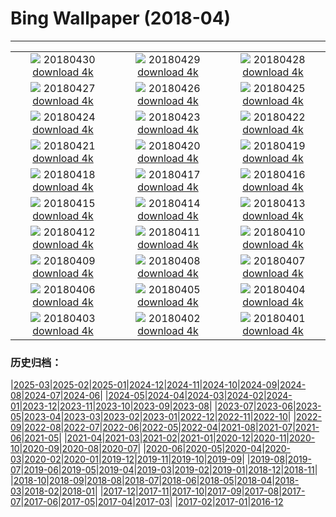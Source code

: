 # Bing Wallpaper (2018-04)
**************
| | | |
|:-:|:-:|:-:|
| ![](https://www.bing.com/az/hprichbg/rb/MaryLouWilliams_EN-US11937645356_1920x1080.jpg) 20180430 [download 4k](https://www.bing.com/az/hprichbg/rb/MaryLouWilliams_EN-US11937645356_UHD.jpg) | ![](https://www.bing.com/az/hprichbg/rb/RubyBeach_EN-US10077444396_1920x1080.jpg) 20180429 [download 4k](https://www.bing.com/az/hprichbg/rb/RubyBeach_EN-US10077444396_UHD.jpg) | ![](https://www.bing.com/az/hprichbg/rb/GreatGhost_EN-US8900139658_1920x1080.jpg) 20180428 [download 4k](https://www.bing.com/az/hprichbg/rb/GreatGhost_EN-US8900139658_UHD.jpg) |
| ![](https://www.bing.com/az/hprichbg/rb/YosemiteFog_EN-US8423699903_1920x1080.jpg) 20180427 [download 4k](https://www.bing.com/az/hprichbg/rb/YosemiteFog_EN-US8423699903_UHD.jpg) | ![](https://www.bing.com/az/hprichbg/rb/ClaretCup_EN-US11621919077_1920x1080.jpg) 20180426 [download 4k](https://www.bing.com/az/hprichbg/rb/ClaretCup_EN-US11621919077_UHD.jpg) | ![](https://www.bing.com/az/hprichbg/rb/WindCaveBison_EN-US7790107398_1920x1080.jpg) 20180425 [download 4k](https://www.bing.com/az/hprichbg/rb/WindCaveBison_EN-US7790107398_UHD.jpg) |
| ![](https://www.bing.com/az/hprichbg/rb/SatelliteGlades_EN-US10009546266_1920x1080.jpg) 20180424 [download 4k](https://www.bing.com/az/hprichbg/rb/SatelliteGlades_EN-US10009546266_UHD.jpg) | ![](https://www.bing.com/az/hprichbg/rb/HNPVisitors_EN-US11559392254_1920x1080.jpg) 20180423 [download 4k](https://www.bing.com/az/hprichbg/rb/HNPVisitors_EN-US11559392254_UHD.jpg) | ![](https://www.bing.com/az/hprichbg/rb/TreeHugger_EN-US10029857809_1920x1080.jpg) 20180422 [download 4k](https://www.bing.com/az/hprichbg/rb/TreeHugger_EN-US10029857809_UHD.jpg) |
| ![](https://www.bing.com/az/hprichbg/rb/GrandPrismatic_EN-US10311241592_1920x1080.jpg) 20180421 [download 4k](https://www.bing.com/az/hprichbg/rb/GrandPrismatic_EN-US10311241592_UHD.jpg) | ![](https://www.bing.com/az/hprichbg/rb/Phyllium_EN-US15276224960_1920x1080.jpg) 20180420 [download 4k](https://www.bing.com/az/hprichbg/rb/Phyllium_EN-US15276224960_UHD.jpg) | ![](https://www.bing.com/az/hprichbg/rb/TopDam_EN-US10363924314_1920x1080.jpg) 20180419 [download 4k](https://www.bing.com/az/hprichbg/rb/TopDam_EN-US10363924314_UHD.jpg) |
| ![](https://www.bing.com/az/hprichbg/rb/WoodPartridge_EN-US11041638655_1920x1080.jpg) 20180418 [download 4k](https://www.bing.com/az/hprichbg/rb/WoodPartridge_EN-US11041638655_UHD.jpg) | ![](https://www.bing.com/az/hprichbg/rb/ChildrenHarpa_EN-US9564284589_1920x1080.jpg) 20180417 [download 4k](https://www.bing.com/az/hprichbg/rb/ChildrenHarpa_EN-US9564284589_UHD.jpg) | ![](https://www.bing.com/az/hprichbg/rb/MozambiqueSandbar_EN-US11463522567_1920x1080.jpg) 20180416 [download 4k](https://www.bing.com/az/hprichbg/rb/MozambiqueSandbar_EN-US11463522567_UHD.jpg) |
| ![](https://www.bing.com/az/hprichbg/rb/PaintedForest_EN-US5613568462_1920x1080.jpg) 20180415 [download 4k](https://www.bing.com/az/hprichbg/rb/PaintedForest_EN-US5613568462_UHD.jpg) | ![](https://www.bing.com/az/hprichbg/rb/DuskyDolphin_EN-US11918143365_1920x1080.jpg) 20180414 [download 4k](https://www.bing.com/az/hprichbg/rb/DuskyDolphin_EN-US11918143365_UHD.jpg) | ![](https://www.bing.com/az/hprichbg/rb/VikingHouse_EN-US10853372693_1920x1080.jpg) 20180413 [download 4k](https://www.bing.com/az/hprichbg/rb/VikingHouse_EN-US10853372693_UHD.jpg) |
| ![](https://www.bing.com/az/hprichbg/rb/SydneyClimbers_EN-US8903928142_1920x1080.jpg) 20180412 [download 4k](https://www.bing.com/az/hprichbg/rb/SydneyClimbers_EN-US8903928142_UHD.jpg) | ![](https://www.bing.com/az/hprichbg/rb/ZhangjiajieLandscape_EN-US12445284069_1920x1080.jpg) 20180411 [download 4k](https://www.bing.com/az/hprichbg/rb/ZhangjiajieLandscape_EN-US12445284069_UHD.jpg) | ![](https://www.bing.com/az/hprichbg/rb/ElephantSibs_EN-US13884552392_1920x1080.jpg) 20180410 [download 4k](https://www.bing.com/az/hprichbg/rb/ElephantSibs_EN-US13884552392_UHD.jpg) |
| ![](https://www.bing.com/az/hprichbg/rb/LenaDelta_EN-US7215744309_1920x1080.jpg) 20180409 [download 4k](https://www.bing.com/az/hprichbg/rb/LenaDelta_EN-US7215744309_UHD.jpg) | ![](https://www.bing.com/az/hprichbg/rb/ResplendentQuetzal_EN-US9863376005_1920x1080.jpg) 20180408 [download 4k](https://www.bing.com/az/hprichbg/rb/ResplendentQuetzal_EN-US9863376005_UHD.jpg) | ![](https://www.bing.com/az/hprichbg/rb/RiversMeet_EN-US12862552604_1920x1080.jpg) 20180407 [download 4k](https://www.bing.com/az/hprichbg/rb/RiversMeet_EN-US12862552604_UHD.jpg) |
| ![](https://www.bing.com/az/hprichbg/rb/WalkingEmperor_EN-US11032000017_1920x1080.jpg) 20180406 [download 4k](https://www.bing.com/az/hprichbg/rb/WalkingEmperor_EN-US11032000017_UHD.jpg) | ![](https://www.bing.com/az/hprichbg/rb/HegraTomb_EN-US9688348072_1920x1080.jpg) 20180405 [download 4k](https://www.bing.com/az/hprichbg/rb/HegraTomb_EN-US9688348072_UHD.jpg) | ![](https://www.bing.com/az/hprichbg/rb/CardonCactus_EN-US9317815400_1920x1080.jpg) 20180404 [download 4k](https://www.bing.com/az/hprichbg/rb/CardonCactus_EN-US9317815400_UHD.jpg) |
| ![](https://www.bing.com/az/hprichbg/rb/UmbriaCastelluccio_EN-US8834990889_1920x1080.jpg) 20180403 [download 4k](https://www.bing.com/az/hprichbg/rb/UmbriaCastelluccio_EN-US8834990889_UHD.jpg) | ![](https://www.bing.com/az/hprichbg/rb/SevenMagicMountains_EN-US9207394593_1920x1080.jpg) 20180402 [download 4k](https://www.bing.com/az/hprichbg/rb/SevenMagicMountains_EN-US9207394593_UHD.jpg) | ![](https://www.bing.com/az/hprichbg/rb/MarshmallowPeeps_EN-US7218406167_1920x1080.jpg) 20180401 [download 4k](https://www.bing.com/az/hprichbg/rb/MarshmallowPeeps_EN-US7218406167_UHD.jpg) |

### 历史归档：

|[2025-03](/../2025-03/2025-03.md)|[2025-02](/../2025-02/2025-02.md)|[2025-01](/../2025-01/2025-01.md)|[2024-12](/../2024-12/2024-12.md)|[2024-11](/../2024-11/2024-11.md)|[2024-10](/../2024-10/2024-10.md)|[2024-09](/../2024-09/2024-09.md)|[2024-08](/../2024-08/2024-08.md)|[2024-07](/../2024-07/2024-07.md)|[2024-06](/../2024-06/2024-06.md)|
|[2024-05](/../2024-05/2024-05.md)|[2024-04](/../2024-04/2024-04.md)|[2024-03](/../2024-03/2024-03.md)|[2024-02](/../2024-02/2024-02.md)|[2024-01](/../2024-01/2024-01.md)|[2023-12](/../2023-12/2023-12.md)|[2023-11](/../2023-11/2023-11.md)|[2023-10](/../2023-10/2023-10.md)|[2023-09](/../2023-09/2023-09.md)|[2023-08](/../2023-08/2023-08.md)|
|[2023-07](/../2023-07/2023-07.md)|[2023-06](/../2023-06/2023-06.md)|[2023-05](/../2023-05/2023-05.md)|[2023-04](/../2023-04/2023-04.md)|[2023-03](/../2023-03/2023-03.md)|[2023-02](/../2023-02/2023-02.md)|[2023-01](/../2023-01/2023-01.md)|[2022-12](/../2022-12/2022-12.md)|[2022-11](/../2022-11/2022-11.md)|[2022-10](/../2022-10/2022-10.md)|
|[2022-09](/../2022-09/2022-09.md)|[2022-08](/../2022-08/2022-08.md)|[2022-07](/../2022-07/2022-07.md)|[2022-06](/../2022-06/2022-06.md)|[2022-05](/../2022-05/2022-05.md)|[2022-04](/../2022-04/2022-04.md)|[2021-08](/../2021-08/2021-08.md)|[2021-07](/../2021-07/2021-07.md)|[2021-06](/../2021-06/2021-06.md)|[2021-05](/../2021-05/2021-05.md)|
|[2021-04](/../2021-04/2021-04.md)|[2021-03](/../2021-03/2021-03.md)|[2021-02](/../2021-02/2021-02.md)|[2021-01](/../2021-01/2021-01.md)|[2020-12](/../2020-12/2020-12.md)|[2020-11](/../2020-11/2020-11.md)|[2020-10](/../2020-10/2020-10.md)|[2020-09](/../2020-09/2020-09.md)|[2020-08](/../2020-08/2020-08.md)|[2020-07](/../2020-07/2020-07.md)|
|[2020-06](/../2020-06/2020-06.md)|[2020-05](/../2020-05/2020-05.md)|[2020-04](/../2020-04/2020-04.md)|[2020-03](/../2020-03/2020-03.md)|[2020-02](/../2020-02/2020-02.md)|[2020-01](/../2020-01/2020-01.md)|[2019-12](/../2019-12/2019-12.md)|[2019-11](/../2019-11/2019-11.md)|[2019-10](/../2019-10/2019-10.md)|[2019-09](/../2019-09/2019-09.md)|
|[2019-08](/../2019-08/2019-08.md)|[2019-07](/../2019-07/2019-07.md)|[2019-06](/../2019-06/2019-06.md)|[2019-05](/../2019-05/2019-05.md)|[2019-04](/../2019-04/2019-04.md)|[2019-03](/../2019-03/2019-03.md)|[2019-02](/../2019-02/2019-02.md)|[2019-01](/../2019-01/2019-01.md)|[2018-12](/../2018-12/2018-12.md)|[2018-11](/../2018-11/2018-11.md)|
|[2018-10](/../2018-10/2018-10.md)|[2018-09](/../2018-09/2018-09.md)|[2018-08](/../2018-08/2018-08.md)|[2018-07](/../2018-07/2018-07.md)|[2018-06](/../2018-06/2018-06.md)|[2018-05](/../2018-05/2018-05.md)|[2018-04](/2018-04.md)|[2018-03](/../2018-03/2018-03.md)|[2018-02](/../2018-02/2018-02.md)|[2018-01](/../2018-01/2018-01.md)|
|[2017-12](/../2017-12/2017-12.md)|[2017-11](/../2017-11/2017-11.md)|[2017-10](/../2017-10/2017-10.md)|[2017-09](/../2017-09/2017-09.md)|[2017-08](/../2017-08/2017-08.md)|[2017-07](/../2017-07/2017-07.md)|[2017-06](/../2017-06/2017-06.md)|[2017-05](/../2017-05/2017-05.md)|[2017-04](/../2017-04/2017-04.md)|[2017-03](/../2017-03/2017-03.md)|
|[2017-02](/../2017-02/2017-02.md)|[2017-01](/../2017-01/2017-01.md)|[2016-12](/../2016-12/2016-12.md)